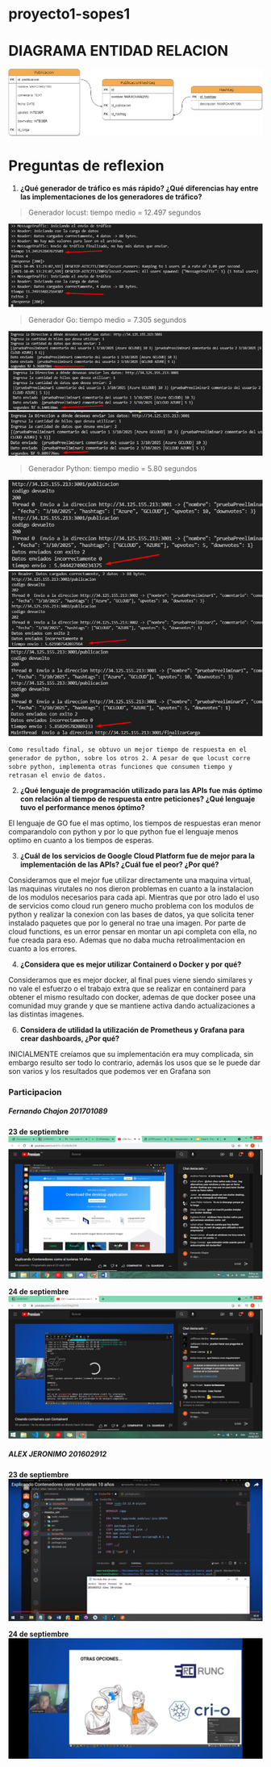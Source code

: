 # proyecto1-sopes1

# DIAGRAMA ENTIDAD RELACION

![](Imagenes/ER.jpg)



# Preguntas de reflexion

1. **¿Qué generador de tráfico es más rápido? ¿Qué diferencias hay entre las implementaciones de los generadores de tráfico?**

> Generador locust: tiempo medio = 12.497 segundos

![](Imagenes/locustImg1.png)

> Generador Go: tiempo medio = 7.305 segundos

![](Imagenes/goImg1.png)
![](Imagenes/goImgw.png)
![](Imagenes/goImg3.png)

> Generador Python: tiempo medio = 5.80 segundos

![](Imagenes/pythonImg1.png)
![](Imagenes/pythonImg2.png)
![](Imagenes/pythonImg3.png)

`Como resultado final, se obtuvo un mejor tiempo de respuesta en el generador de python, sobre los otros 2. A pesar de que locust corre sobre python, implementa otras funciones que consumen tiempo y retrasan el envio de datos.`

2. **¿Qué lenguaje de programación utilizado para las APIs fue más óptimo con relación al tiempo de
respuesta entre peticiones? ¿Qué lenguaje tuvo el performance menos óptimo?**

El lenguaje de GO fue el mas optimo, los tiempos de respuestas eran menor comparandolo con python y por lo que python fue el lenguaje menos optimo en cuanto a los tiempos de esperas.


3. **¿Cuál de los servicios de Google Cloud Platform fue de mejor para la implementación de las APIs? ¿Cuál
fue el peor? ¿Por qué?**

Consideramos que el mejor fue utilizar directamente una maquina virtual, las maquinas virutales no nos dieron problemas en cuanto a la instalacion de los modulos necesarios para cada api.
Mientras que por otro lado el uso de servicios como cloud run genero mucho problema con los modulos de python y realizar la conexion con las bases de datos, ya que solicita tener instalado paquetes que por lo general no trae una imagen.
Por parte de cloud functions, es un error pensar en montar un api completa con ella, no fue creada para eso. Ademas que no daba mucha retroalimentacion en cuanto a los errores.


4. **¿Considera que es mejor utilizar Containerd o Docker y por qué?**

Consideramos que es mejor docker, al final pues viene siendo similares y no vale el esfuerzo o el trabajo extra que se realizar en containerd para obtener el mismo resultado con docker, ademas de que docker posee una comunidad muy grande y que se mantiene activa dando actualizaciones a las distintas imagenes.




6. **Considera de utilidad la utilización de Prometheus y Grafana para crear dashboards, ¿Por qué?**

INICIALMENTE creíamos que su implementación era muy complicada, sin embargo resulto ser todo lo contrario, además los usos que se le puede dar son varios y los resultados que podemos ver en Grafana son  



### Participacion


##### Fernando Chajon 201701089

**23 de septiembre**
![](Imagenes/201701089_2.png)

**24 de septiembre**
![](Imagenes/201701089_1.png)


##### ALEX JERONIMO 201602912

**23 de septiembre**
![](Imagenes/conferencia23-sept-1.png)

**24 de septiembre**
![](Imagenes/conferencia24-sep-2.jpg)